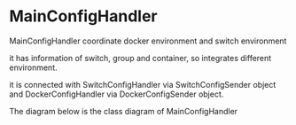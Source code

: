 # MainConfigHandler
MainConfigHandler coordinate docker environment and switch environment

it has information of switch, group and container, so integrates different environment.

it is connected with SwitchConfigHandler via SwitchConfigSender object and DockerConfigHandler via DockerConfigSender object.

The diagram below is the class diagram of MainConfigHandler 
